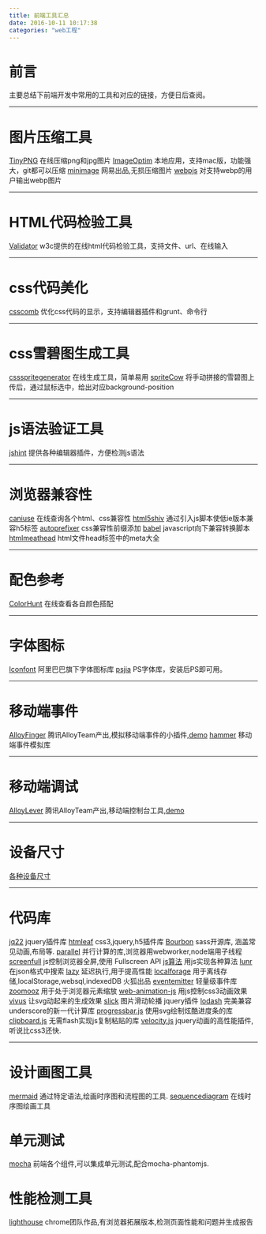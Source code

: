 ```yaml
---
title: 前端工具汇总
date: 2016-10-11 10:17:38
categories: "web工程"
---
```


# **前言**

主要总结下前端开发中常用的工具和对应的链接，方便日后查阅。

---

# **图片压缩工具**
[TinyPNG](https://tinypng.com/) 在线压缩png和jpg图片
[ImageOptim](https://imageoptim.com/mac) 本地应用，支持mac版，功能强大，git都可以压缩
[minimage](https://github.com/NetEaseWD/minimage) 网易出品,无损压缩图片
[webpjs](http://webpjs.appspot.com/) 对支持webp的用户输出webp图片

---

# **HTML代码检验工具**
[Validator](https://validator.w3.org/) w3c提供的在线html代码检验工具，支持文件、url、在线输入

---


# **css代码美化**
[csscomb](http://csscomb.com/) 优化css代码的显示，支持编辑器插件和grunt、命令行

---

# **css雪碧图生成工具**
[cssspritegenerator](http://spritegen.website-performance.org/) 在线生成工具，简单易用
[spriteCow](http://www.spritecow.com/) 将手动拼接的雪碧图上传后，通过鼠标选中，给出对应background-position

---


# **js语法验证工具**

[jshint](http://jshint.com/) 提供各种编辑器插件，方便检测js语法


---


# **浏览器兼容性**
[caniuse](http://caniuse.com/) 在线查询各个html、css兼容性
[html5shiv](https://github.com/aFarkas/html5shiv) 通过引入js脚本使低ie版本兼容h5标签
[autoprefixer](https://github.com/postcss/autoprefixer) css兼容性前缀添加
[babel](https://github.com/babel/babel) javascript向下兼容转换脚本
[htmlmeathead](https://github.com/joshbuchea/HEAD) html文件head标签中的meta大全

---

# **配色参考**
[ColorHunt](http://colorhunt.co/) 在线查看各自颜色搭配

---

# **字体图标**

[Iconfont](http://www.iconfont.cn/plus/home/index) 阿里巴巴旗下字体图标库
[psjia](http://www.psjia.com/pssc/fontxz/list_18_3.html) PS字体库，安装后PS即可用。

---

# **移动端事件**
[AlloyFinger](https://github.com/AlloyTeam/AlloyFinger) 腾讯AlloyTeam产出,模拟移动端事件的小插件,[demo](/demo/pagesDemo/m_alloyfinger.html)
[hammer](http://hammerjs.github.io/) 移动端事件模拟库

---
# **移动端调试**
[AlloyLever](https://github.com/AlloyTeam/AlloyLever) 腾讯AlloyTeam产出,移动端控制台工具,[demo](/demo/pagesDemo/m_alloyfinger.html)

---

# **设备尺寸**
[各种设备尺寸](https://material.io/devices/)      

---
# **代码库**
[jq22](http://www.jq22.com/) jquery插件库
[htmleaf](http://www.htmleaf.com/css3/) css3,jquery,h5插件库
[Bourbon](http://bourbon.io/) sass开源库, 涵盖常见动画,布局等.
[parallel](https://github.com/parallel-js/parallel.js) 并行计算的库,浏览器用webworker,node端用子线程
[screenfull](https://github.com/sindresorhus/screenfull.js) js控制浏览器全屏,使用 Fullscreen API
[js算法](https://github.com/mgechev/javascript-algorithms) 用js实现各种算法
[lunr](https://github.com/olivernn/lunr.js) 在json格式中搜索
[lazy](https://github.com/dtao/lazy.js) 延迟执行,用于提高性能
[localforage](https://github.com/localForage/localForage) 用于离线存储,localStorage,websql,indexedDB 火狐出品
[eventemitter](https://github.com/Olical/EventEmitter) 轻量级事件库
[zoomooz](https://github.com/jaukia/zoomooz) 用于处于浏览器元素缩放
[web-animation-js](https://github.com/web-animations/web-animations-js) 用js控制css3动画效果
[vivus](https://github.com/maxwellito/vivus) 让svg动起来的生成效果
[slick](https://github.com/kenwheeler/slick) 图片滑动轮播 jquery插件
[lodash](https://lodash.com/) 完美兼容underscore的新一代计算库
[progressbar.js](https://kimmobrunfeldt.github.io/progressbar.js/) 使用svg绘制炫酷进度条的库
[clipboard.js](https://github.com/zenorocha/clipboard.js) 无需flash实现js复制粘贴的库
[velocity.js](http://velocityjs.org/) jquery动画的高性能插件,听说比css3还快.

---
# **设计画图工具**
[mermaid](https://github.com/knsv/mermaid) 通过特定语法,绘画时序图和流程图的工具.
[sequencediagram](http://sequencediagram.org/index.html?initialData=FABwhgTgLglgxjcA7KACAgqSsHLQIS2nkTBVQGEidTyARYdAWgD58AuGJAMwHtgwcWADcwUAKapC+VhU49+gkWMlUKrFnXl8BQmKImoG+ADxMmcrjoAm4pfpWVGZphyv9b9g5OlmtcMAAbQIAjQQBrYE89byNdZUNCdBMXNwUouxjHQnBiXDICahI8OK9HY1Ytd3iHRIyyiTBuCQgpYDpK7UUswwYAZ3A4cXqeyTogA) 在线时序图绘画工具


# **单元测试**
[mocha](http://mochajs.org/) 前端各个组件,可以集成单元测试,配合mocha-phantomjs.

# **性能检测工具**
[lighthouse](https://github.com/GoogleChrome/lighthouse) chrome团队作品,有浏览器拓展版本,检测页面性能和问题并生成报告